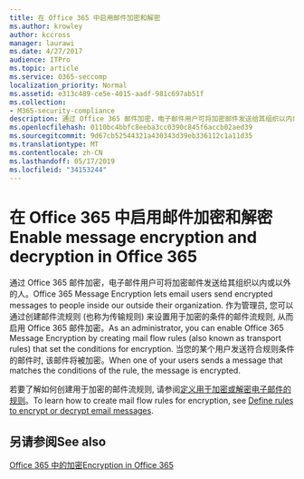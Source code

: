 ```yaml
---
title: 在 Office 365 中启用邮件加密和解密
ms.author: krowley
author: kccross
manager: laurawi
ms.date: 4/27/2017
audience: ITPro
ms.topic: article
ms.service: O365-seccomp
localization_priority: Normal
ms.assetid: e313c489-ce5e-4015-aadf-981c697ab51f
ms.collection:
- M365-security-compliance
description: 通过 Office 365 邮件加密，电子邮件用户可将加密邮件发送给其组织以内或以外的人。 作为管理员, 您可以通过创建邮件流规则 (也称为传输规则) 来设置用于加密的条件的邮件流规则, 从而启用 Office 365 邮件加密。
ms.openlocfilehash: 0110bc4bbfc8eeba3cc0390c845f6accb02aed39
ms.sourcegitcommit: 9d67cb52544321a430343d39eb336112c1a11d35
ms.translationtype: MT
ms.contentlocale: zh-CN
ms.lasthandoff: 05/17/2019
ms.locfileid: "34153244"
---
```

# <a name="enable-message-encryption-and-decryption-in-office-365"></a><span data-ttu-id="4260c-104">在 Office 365 中启用邮件加密和解密</span><span class="sxs-lookup"><span data-stu-id="4260c-104">Enable message encryption and decryption in Office 365</span></span>

<span data-ttu-id="4260c-105">通过 Office 365 邮件加密，电子邮件用户可将加密邮件发送给其组织以内或以外的人。</span><span class="sxs-lookup"><span data-stu-id="4260c-105">Office 365 Message Encryption lets email users send encrypted messages to people inside our outside their organization.</span></span> <span data-ttu-id="4260c-106">作为管理员, 您可以通过创建邮件流规则 (也称为传输规则) 来设置用于加密的条件的邮件流规则, 从而启用 Office 365 邮件加密。</span><span class="sxs-lookup"><span data-stu-id="4260c-106">As an administrator, you can enable Office 365 Message Encryption by creating mail flow rules (also known as transport rules) that set the conditions for encryption.</span></span> <span data-ttu-id="4260c-107">当您的某个用户发送符合规则条件的邮件时, 该邮件将被加密。</span><span class="sxs-lookup"><span data-stu-id="4260c-107">When one of your users sends a message that matches the conditions of the rule, the message is encrypted.</span></span>
  
<span data-ttu-id="4260c-108">若要了解如何创建用于加密的邮件流规则, 请参阅[定义用于加密或解密电子邮件的规则](https://go.microsoft.com/fwlink/p/?LinkID=402846)。</span><span class="sxs-lookup"><span data-stu-id="4260c-108">To learn how to create mail flow rules for encryption, see [Define rules to encrypt or decrypt email messages](https://go.microsoft.com/fwlink/p/?LinkID=402846).</span></span>
  
## <a name="see-also"></a><span data-ttu-id="4260c-109">另请参阅</span><span class="sxs-lookup"><span data-stu-id="4260c-109">See also</span></span>

[<span data-ttu-id="4260c-110">Office 365 中的加密</span><span class="sxs-lookup"><span data-stu-id="4260c-110">Encryption in Office 365</span></span>](https://go.microsoft.com/fwlink/p/?LinkID=392525)

